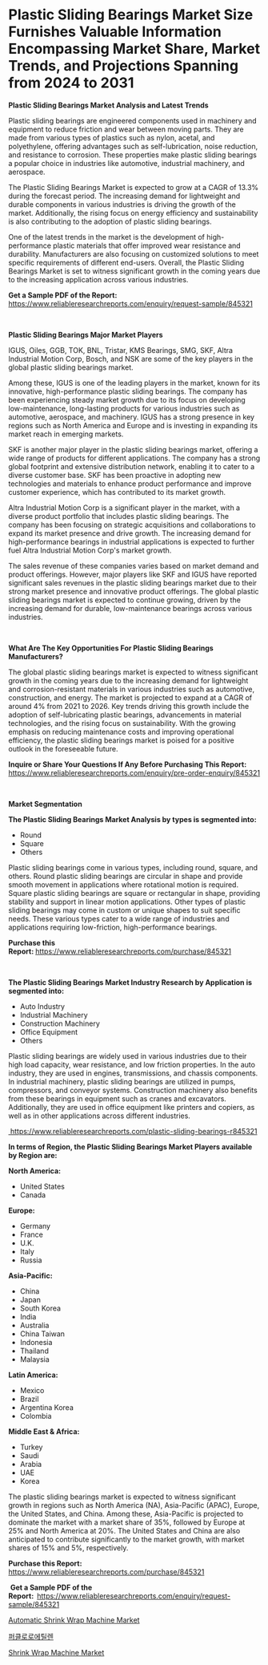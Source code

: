 <p><h1>Plastic Sliding Bearings Market Size Furnishes Valuable Information Encompassing Market Share, Market Trends, and Projections Spanning from 2024 to 2031</h1></p><p><strong>Plastic Sliding Bearings Market Analysis and Latest Trends</strong></p>
<p><p>Plastic sliding bearings are engineered components used in machinery and equipment to reduce friction and wear between moving parts. They are made from various types of plastics such as nylon, acetal, and polyethylene, offering advantages such as self-lubrication, noise reduction, and resistance to corrosion. These properties make plastic sliding bearings a popular choice in industries like automotive, industrial machinery, and aerospace.</p><p>The Plastic Sliding Bearings Market is expected to grow at a CAGR of 13.3% during the forecast period. The increasing demand for lightweight and durable components in various industries is driving the growth of the market. Additionally, the rising focus on energy efficiency and sustainability is also contributing to the adoption of plastic sliding bearings.</p><p>One of the latest trends in the market is the development of high-performance plastic materials that offer improved wear resistance and durability. Manufacturers are also focusing on customized solutions to meet specific requirements of different end-users. Overall, the Plastic Sliding Bearings Market is set to witness significant growth in the coming years due to the increasing application across various industries.</p></p>
<p><strong>Get a Sample PDF of the Report:&nbsp;</strong> <a href="https://www.reliableresearchreports.com/enquiry/request-sample/845321">https://www.reliableresearchreports.com/enquiry/request-sample/845321</a></p>
<p>&nbsp;</p>
<p><strong>Plastic Sliding Bearings Major Market Players</strong></p>
<p><p>IGUS, Oiles, GGB, TOK, BNL, Tristar, KMS Bearings, SMG, SKF, Altra Industrial Motion Corp, Bosch, and NSK are some of the key players in the global plastic sliding bearings market. </p><p>Among these, IGUS is one of the leading players in the market, known for its innovative, high-performance plastic sliding bearings. The company has been experiencing steady market growth due to its focus on developing low-maintenance, long-lasting products for various industries such as automotive, aerospace, and machinery. IGUS has a strong presence in key regions such as North America and Europe and is investing in expanding its market reach in emerging markets.</p><p>SKF is another major player in the plastic sliding bearings market, offering a wide range of products for different applications. The company has a strong global footprint and extensive distribution network, enabling it to cater to a diverse customer base. SKF has been proactive in adopting new technologies and materials to enhance product performance and improve customer experience, which has contributed to its market growth.</p><p>Altra Industrial Motion Corp is a significant player in the market, with a diverse product portfolio that includes plastic sliding bearings. The company has been focusing on strategic acquisitions and collaborations to expand its market presence and drive growth. The increasing demand for high-performance bearings in industrial applications is expected to further fuel Altra Industrial Motion Corp's market growth.</p><p>The sales revenue of these companies varies based on market demand and product offerings. However, major players like SKF and IGUS have reported significant sales revenues in the plastic sliding bearings market due to their strong market presence and innovative product offerings. The global plastic sliding bearings market is expected to continue growing, driven by the increasing demand for durable, low-maintenance bearings across various industries.</p></p>
<p>&nbsp;</p>
<p><strong>What Are The Key Opportunities For Plastic Sliding Bearings Manufacturers?</strong></p>
<p><p>The global plastic sliding bearings market is expected to witness significant growth in the coming years due to the increasing demand for lightweight and corrosion-resistant materials in various industries such as automotive, construction, and energy. The market is projected to expand at a CAGR of around 4% from 2021 to 2026. Key trends driving this growth include the adoption of self-lubricating plastic bearings, advancements in material technologies, and the rising focus on sustainability. With the growing emphasis on reducing maintenance costs and improving operational efficiency, the plastic sliding bearings market is poised for a positive outlook in the foreseeable future.</p></p>
<p><strong>Inquire or Share Your Questions If Any Before Purchasing This Report:</strong> <a href="https://www.reliableresearchreports.com/enquiry/pre-order-enquiry/845321">https://www.reliableresearchreports.com/enquiry/pre-order-enquiry/845321</a></p>
<p>&nbsp;</p>
<p><strong>Market Segmentation</strong></p>
<p><strong>The Plastic Sliding Bearings Market Analysis by types is segmented into:</strong></p>
<p><ul><li>Round</li><li>Square</li><li>Others</li></ul></p>
<p><p>Plastic sliding bearings come in various types, including round, square, and others. Round plastic sliding bearings are circular in shape and provide smooth movement in applications where rotational motion is required. Square plastic sliding bearings are square or rectangular in shape, providing stability and support in linear motion applications. Other types of plastic sliding bearings may come in custom or unique shapes to suit specific needs. These various types cater to a wide range of industries and applications requiring low-friction, high-performance bearings.</p></p>
<p><strong>Purchase this Report:&nbsp;</strong><a href="https://www.reliableresearchreports.com/purchase/845321">https://www.reliableresearchreports.com/purchase/845321</a></p>
<p>&nbsp;</p>
<p><strong>The Plastic Sliding Bearings Market Industry Research by Application is segmented into:</strong></p>
<p><ul><li>Auto Industry</li><li>Industrial Machinery</li><li>Construction Machinery</li><li>Office Equipment</li><li>Others</li></ul></p>
<p><p>Plastic sliding bearings are widely used in various industries due to their high load capacity, wear resistance, and low friction properties. In the auto industry, they are used in engines, transmissions, and chassis components. In industrial machinery, plastic sliding bearings are utilized in pumps, compressors, and conveyor systems. Construction machinery also benefits from these bearings in equipment such as cranes and excavators. Additionally, they are used in office equipment like printers and copiers, as well as in other applications across different industries.</p></p>
<p><a href="https://www.reliableresearchreports.com/plastic-sliding-bearings-r845321">&nbsp;https://www.reliableresearchreports.com/plastic-sliding-bearings-r845321</a></p>
<p><strong>In terms of Region, the Plastic Sliding Bearings Market Players available by Region are:</strong></p>
<p>
    <p> <strong> North America: </strong>
        <ul>
            <li>United States</li>
            <li>Canada</li>
        </ul>
        </p> 
    <p> <strong> Europe: </strong>
        <ul>
            <li>Germany</li>
            <li>France</li>
            <li>U.K.</li>
            <li>Italy</li>
            <li>Russia</li>
        </ul>
        </p> 
    <p> <strong> Asia-Pacific: </strong>
        <ul>
            <li>China</li>
            <li>Japan</li>
            <li>South Korea</li>
            <li>India</li>
            <li>Australia</li>
            <li>China Taiwan</li>
            <li>Indonesia</li>
            <li>Thailand</li>
            <li>Malaysia</li>
        </ul>
        </p> 
    <p> <strong> Latin America: </strong>
        <ul>
            <li>Mexico</li>
            <li>Brazil</li>
            <li>Argentina Korea</li>
            <li>Colombia</li>
        </ul>
        </p> 
    <p> <strong> Middle East & Africa: </strong>
        <ul>
            <li>Turkey</li>
            <li>Saudi</li>
            <li>Arabia</li>
            <li>UAE</li>
            <li>Korea</li>
        </ul>
    </p>
    </p>
<p><p>The plastic sliding bearings market is expected to witness significant growth in regions such as North America (NA), Asia-Pacific (APAC), Europe, the United States, and China. Among these, Asia-Pacific is projected to dominate the market with a market share of 35%, followed by Europe at 25% and North America at 20%. The United States and China are also anticipated to contribute significantly to the market growth, with market shares of 15% and 5%, respectively.</p></p>
<p><strong>Purchase this Report: </strong><a href="https://www.reliableresearchreports.com/purchase/845321">https://www.reliableresearchreports.com/purchase/845321</a></p>
<p>&nbsp;<strong>Get a Sample PDF of the Report:&nbsp;&nbsp;</strong><a href="https://www.reliableresearchreports.com/enquiry/request-sample/845321">https://www.reliableresearchreports.com/enquiry/request-sample/845321</a></p>
<p><strong></strong></p>
<p><p><a href="https://github.com/Sarissaschmalingtr6fz2739/Market-Research-Report-List-2/blob/main/automatic-shrink-wrap-machine-market.md">Automatic Shrink Wrap Machine Market</a></p><p><a href="https://github.com/wallacBahrtyinger567686/Market-Research-Report-List-1/blob/main/285180826543.md">퍼클로로에틸렌</a></p><p><a href="https://github.com/jodemen/Market-Research-Report-List-2/blob/main/shrink-wrap-machine-market.md">Shrink Wrap Machine Market</a></p></p>